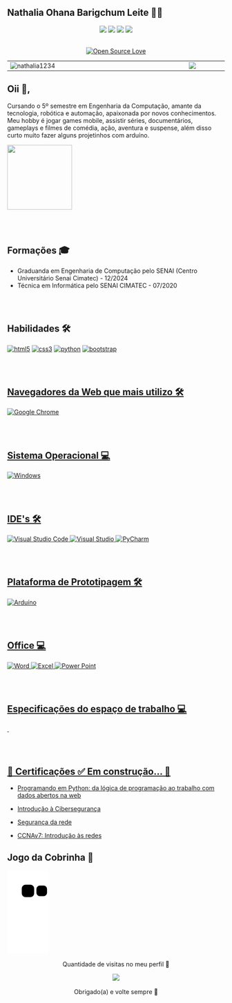 

**Nathalia Ohana Barigchum Leite :woman_technologist:**
-
<div align="center">
<a href="mailto:nathe557@gmail.com"><img src="https://img.shields.io/badge/Gmail-D14836?style=for-the-badge&logo=gmail&logoColor=white" target="_blank"></a>
<a href="https://www.linkedin.com/in/nath%C3%A1lia-ohana-867524134/" target="_blank"><img src="https://img.shields.io/badge/LinkedIn-0077B5?style=for-the-badge&logo=linkedin&logoColor=white" target="_blank"></a>
<a href="https://www.instagram.com/nathalialeitee24/" target="_blank"><img src="https://img.shields.io/badge/Instagram-E4405F?style=for-the-badge&logo=instagram&logoColor=white" target="_blank"></a>
<a href="https://discord.com/channels/@me" target="_blank"><img src="https://img.shields.io/badge/Discord-7289DA?style=for-the-badge&logo=discord&logoColor=white" target="_blank"></a>
	
</div>	

<br>

<div align="center">
	
[![Open Source Love](https://badges.frapsoft.com/os/v3/open-source.svg?v=103)](https://github.com/Nathalia1234?tab=repositories)
	
</div>	


<table> 	<tbody><tr>	 	<td><a target="_blank" rel="noopener noreferrer" href="https://github.com/Nathalia1234/github-readme-stats"> <img width="400px" align="left" src="https://github-readme-stats.vercel.app/api?username=nathalia1234&repo=github-stats&hide=stars,issues&show_icons=true&locale=&theme=vue-dark" alt="nathalia1234"/> </a></td>	 <td><a target="_blank" rel="noopener noreferrer" href="https://github.com/Nathalia1234/convoychat"> <img width="495px" align="left" src="https://github-readme-stats.vercel.app/api/top-langs/?username=nathalia1234&repo=convoychat&layout=compact&theme=vue-dark" style="max-width:100%;"/> </a></td></tr>   	 </tbody></table>


Oii 👋, 
-
Cursando o 5º semestre em Engenharia da Computação,  amante da tecnologia, robótica e automação, apaixonada por novos conhecimentos. Meu hobby é jogar games mobile, assistir séries, documentários, gameplays e filmes de comédia, ação, aventura e suspense, além disso curto muito fazer alguns projetinhos com arduíno. 


	
<img src="https://user-images.githubusercontent.com/37275221/128928867-cb43917b-baef-417d-a832-53f08f1aa0d1.gif" width="150px" height="150px">

<br><br/>

Formações 🎓
-
 - Graduanda em Engenharia de Computação pelo SENAI (Centro Universitário Senai Cimatec) - 12/2024
 - Técnica em Informática pelo SENAI CIMATEC - 07/2020
 
 <br><br/>
 
Habilidades 🛠
-
<a href="https://www.w3.org/html/" target="_blank"> 
<img src="https://img.shields.io/badge/HTML5-E34F26?style=for-the-badge&logo=html5&logoColor=white" alt="html5"/></a>  <a href="https://www.w3schools.com/css/" target="_blank"> 
<img src="https://img.shields.io/badge/CSS3-1572B6?style=for-the-badge&logo=css3&logoColor=white" alt="css3"/></a> <a href="https://www.python.org" target="_blank">
<img src="https://img.shields.io/badge/Python-14354C?style=for-the-badge&logo=python&logoColor=white" alt="python"/></a> <a href="https://www.w3schools.com/cs/" target="_blank">
<a href="https://getbootstrap.com/" target="_blank">
<img src="https://img.shields.io/badge/Bootstrap-563D7C?style=for-the-badge&logo=bootstrap&logoColor=white" alt="bootstrap"/></a><a href="https://getbootstrap.com/" target="_blank">

<br><br/>
	
Navegadores da Web que mais utilizo  🛠	
-
<a href="https://www.google.com/intl/pt-BR/chrome/" target="_blank">	
<img src="https://img.shields.io/badge/Google_chrome-4285F4?style=for-the-badge&logo=Google-chrome&logoColor=white" alt="Google Chrome"/></a><a href="https://www.google.com/intl/pt-BR/chrome/" target="_blank">	
	
<br><br/>
	
Sistema Operacional 💻 
-
<a href="https://www.microsoft.com/pt-br/software-download/windows10" target="_blank">	
<img src="https://img.shields.io/badge/Windows-0078D6?style=for-the-badge&logo=windows&logoColor=white" alt="Windows"/></a><a href="https://www.microsoft.com/pt-br/software-download/windows10" target="_blank">	
	
<br><br/>
	
IDE's 🛠
-
<a href="https://code.visualstudio.com/" target="_blank">
<img src="https://img.shields.io/badge/Visual_Studio_Code-0078D4?style=for-the-badge&logo=visual%20studio%20code&logoColor=white" alt="Visual Studio Code"/></a><a href="https://code.visualstudio.com/" target="_blank">
<a href="https://visualstudio.microsoft.com/pt-br/downloads/" target="_blank">
<img src="https://img.shields.io/badge/Visual_Studio-5C2D91?style=for-the-badge&logo=visual%20studio&logoColor=white" alt="Visual Studio"/></a><a href="https://visualstudio.microsoft.com/pt-br/downloads/" target="_blank">
<a href="https://www.jetbrains.com/pt-br/pycharm/download/#section=windows" target="_blank">
<img src="https://img.shields.io/badge/pycharm-143?style=for-the-badge&logo=pycharm&logoColor=black&color=black&labelColor=green" alt="PyCharm"/></a><a href="https://www.jetbrains.com/pt-br/pycharm/download/#section=windows" target="_blank">
	
<br><br/>	
	
Plataforma de Prototipagem 🛠
-
<a href="https://www.arduino.cc/en/software" target="_blank">
<img src="https://img.shields.io/badge/Arduino-00979D?style=for-the-badge&logo=Arduino&logoColor=white" alt="Arduíno"/></a><a href="https://www.arduino.cc/en/software" target="_blank">

<br><br/>	
	
Office 💻
-
<a href="https://www.microsoft.com/pt-br/microsoft-365/word" target="_blank">
<img src="https://img.shields.io/badge/Microsoft_Word-2B579A?style=for-the-badge&logo=microsoft-word&logoColor=white" alt="Word"/></a><a href="https://www.microsoft.com/pt-br/microsoft-365/word" target="_blank">
<a href="https://www.microsoft.com/pt-br/microsoft-365/excel" target="_blank">
<img src="https://img.shields.io/badge/Microsoft_Excel-217346?style=for-the-badge&logo=microsoft-excel&logoColor=white" alt="Excel"/></a><a href="https://www.microsoft.com/pt-br/microsoft-365/excel" target="_blank">
<a href="https://www.microsoft.com/pt-br/microsoft-365/powerpoint" target="_blank">
<img src="https://img.shields.io/badge/Microsoft_PowerPoint-B7472A?style=for-the-badge&logo=microsoft-powerpoint&logoColor=white" alt="Power Point"/></a><a href="https://www.microsoft.com/pt-br/microsoft-365/powerpoint" target="_blank">
	
<br><br/>		
	
Especificações do espaço de trabalho 💻
-
<a href="https://www.nvidia.com/pt-br/drivers/nvidia-geforce-mx110/" target="_blank">
<img src="https://img.shields.io/badge/NVIDIA-GeForce MX110-76B900?style=for-the-badge&logo=nvidia&logoColor=white" alt=""/></a><a href="https://www.nvidia.com/pt-br/drivers/nvidia-geforce-mx110/" target="_blank">
<a href="https://www.intel.com.br/content/www/br/pt/products/sku/122589/intel-core-i78550u-processor-8m-cache-up-to-4-00-ghz/specifications.html" target="_blank">
<img src="https://img.shields.io/badge/Intel-Core_i7_8550U-0071C5?style=for-the-badge&logo=intel&logoColor=white" alt=""/></a><a href="https://www.intel.com.br/content/www/br/pt/products/sku/122589/intel-core-i78550u-processor-8m-cache-up-to-4-00-ghz/specifications.html" target="_blank">
     
     
<br><br/>	

 🚧 Certificações ✅  Em construção... 🚧
 -

 - <a href="https://drive.google.com/file/d/1KQVcqmVsmJGPMsXjHZwQTRTRPTKCV1rt/view?usp=sharing" rel="nofollow">Programando em Python: da lógica de programação ao trabalho com dados abertos na web </a>

 - <a href="https://drive.google.com/file/d/1C49i2JV22L_npnnSjV5la_nSu_10zOXw/view?usp=sharing" rel="nofollow">Introdução à Cibersegurança </a>

- <a href="https://drive.google.com/file/d/1mzbDU4WN83YqyIBK8zMbt9RqyTkHxqCU/view?usp=sharing" rel="nofollow">Segurança da rede <a/>

- <a href="https://drive.google.com/file/d/1aNats3Zeyp7vbArmEsTfyr7YIgX1i6sL/view?usp=sharing" rel="nofollow">CCNAv7: Introdução às redes </a>
	
		
Jogo da Cobrinha 🐍
-
	
![Snake animation](https://github.com/Nathalia1234/Nathalia1234/blob/output/github-contribution-grid-snake.svg)

	
<p align="center"> Quantidade de visitas no meu perfil 👀 </p>
<p align="center">   <img alingn="center" src="https://profile-counter.glitch.me/Nathalia1234/count.svg" /></p>
<p align="center"> Obrigado(a) e volte sempre 👋 </p>
	

